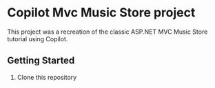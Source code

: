 # Copilot Mvc Music Store project
This project was a recreation of the classic ASP.NET MVC Music Store tutorial using Copilot.

## Getting Started
1. Clone this repository
